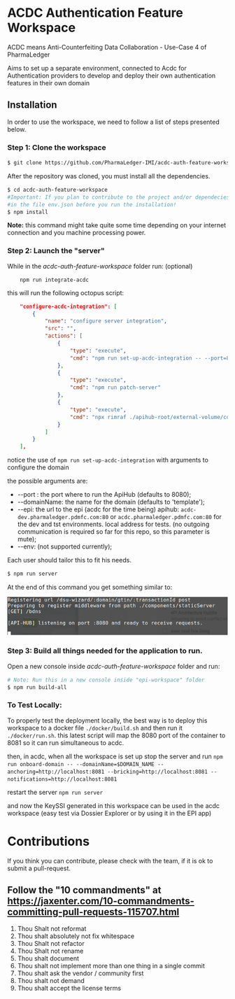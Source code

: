 # ACDC Authentication Feature Workspace

ACDC means Anti-Counterfeiting Data Collaboration - Use-Case 4 of PharmaLedger

Aims to set up a separate environment, connected to Acdc for Authentication providers to develop and deploy their own authentication features in their own domain

## Installation

In order to use the workspace, we need to follow a list of steps presented below. 

### Step 1: Clone the workspace

```sh
$ git clone https://github.com/PharmaLedger-IMI/acdc-auth-feature-workspace.git
```

After the repository was cloned, you must install all the dependencies.

```sh
$ cd acdc-auth-feature-workspace
#Important: If you plan to contribute to the project and/or dependecies please set DEV:true
#in the file env.json before you run the installation!
$ npm install
```
**Note:** this command might take quite some time depending on your internet connection and you machine processing power.

### Step 2: Launch the "server"

While in the *acdc-auth-feature-workspace* folder run:
(optional)
```shell
    npm run integrate-acdc
```

this will run the following octopus script:
```json
    "configure-acdc-integration": [
        {
            "name": "configure server integration",
            "src": "",
            "actions": [
                {
                    "type": "execute",
                    "cmd": "npm run set-up-acdc-integration -- --port=8080 --domainName=epi-auth-template --epi=http://192.168.1.89:8080 --env=dev"
                },
                {
                    "type": "execute",
                    "cmd": "npm run patch-server"
                },
                {
                    "type": "execute",
                    "cmd": "npx rimraf ./apihub-root/external-volume/config/domains/epi.json"
                }
            ]
        }
    ],
```

notice the use of ```npm run set-up-acdc-integration``` with arguments to configure the domain

the possible arguments are:
 - --port : the port where to run the ApiHub (defaults to 8080);
 - --domainName: the name for the domain (defaults to 'template');
 - --epi: the url to the epi (acdc for the time being) apihub: ```acdc-dev.pharmaledger.pdmfc.com:80``` or ```acdc.pharmaledger.pdmfc.com:80``` for the dev and tst environments. local address for tests. (no outgoing communication is required so far for this repo, so this parameter is mute);
 - --env: (not supported currently);

Each user should tailor this to fit his needs.

```sh
$ npm run server
```

At the end of this command you get something similar to:

![alt text](scr-npm-run-server.png)


### Step 3: Build all things needed for the application to run.

Open a new console inside *acdc-auth-feature-workspace* folder and run:

```sh
# Note: Run this in a new console inside "epi-workspace" folder
$ npm run build-all
```

### To Test Locally:
To properly test the deployment locally, the best way is to deploy this workspace to a docker file ```./docker/build.sh``` and
then run it ```./docker/run.sh```.
this latest script will map the 8080 port of the container to 8081 so it can run simultaneous to acdc.

then, in acdc, when all the workspace is set up stop the server and run ```npm run onboard-domain -- --domainName=$DOMAIN_NAME --anchoring=http://localhost:8081 --bricking=http://localhost:8081 --notifications=http://localhost:8081```

restart the server ```npm run server```

and now the KeySSI generated in this workspace can be used in the acdc workspace (easy test via Dossier Explorer or by using it in the EPI app)

# Contributions

If you think you can contribute, please check with the team, if it is ok to submit a pull-request.

## Follow the "10 commandments" at https://jaxenter.com/10-commandments-committing-pull-requests-115707.html

1. Thou Shalt not reformat
2. Thou shalt absolutely not fix whitespace
3. Thou Shalt not refactor
5. Thou Shalt not rename
6. Thou shalt document
7. Thou shalt not implement more than one thing in a single commit
8. Thou shalt ask the vendor / community first
9. Thou shalt not demand
10. Thou shalt accept the license terms

